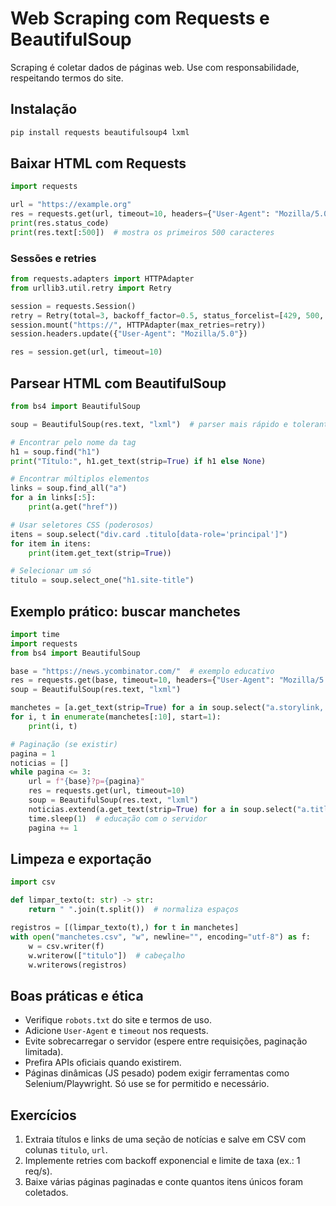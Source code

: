 # Web Scraping com Requests e BeautifulSoup

Scraping é coletar dados de páginas web. Use com responsabilidade, respeitando termos do site.

## Instalação
```bash
pip install requests beautifulsoup4 lxml
```

## Baixar HTML com Requests
```python
import requests

url = "https://example.org"
res = requests.get(url, timeout=10, headers={"User-Agent": "Mozilla/5.0"})
print(res.status_code)
print(res.text[:500])  # mostra os primeiros 500 caracteres
```

### Sessões e retries
```python
from requests.adapters import HTTPAdapter
from urllib3.util.retry import Retry

session = requests.Session()
retry = Retry(total=3, backoff_factor=0.5, status_forcelist=[429, 500, 502, 503, 504])
session.mount("https://", HTTPAdapter(max_retries=retry))
session.headers.update({"User-Agent": "Mozilla/5.0"})

res = session.get(url, timeout=10)
```

## Parsear HTML com BeautifulSoup
```python
from bs4 import BeautifulSoup

soup = BeautifulSoup(res.text, "lxml")  # parser mais rápido e tolerante

# Encontrar pelo nome da tag
h1 = soup.find("h1")
print("Título:", h1.get_text(strip=True) if h1 else None)

# Encontrar múltiplos elementos
links = soup.find_all("a")
for a in links[:5]:
    print(a.get("href"))

# Usar seletores CSS (poderosos)
itens = soup.select("div.card .titulo[data-role='principal']")
for item in itens:
    print(item.get_text(strip=True))

# Selecionar um só
titulo = soup.select_one("h1.site-title")
```

## Exemplo prático: buscar manchetes
```python
import time
import requests
from bs4 import BeautifulSoup

base = "https://news.ycombinator.com/"  # exemplo educativo
res = requests.get(base, timeout=10, headers={"User-Agent": "Mozilla/5.0"})
soup = BeautifulSoup(res.text, "lxml")

manchetes = [a.get_text(strip=True) for a in soup.select("a.storylink, a.titlelink")]
for i, t in enumerate(manchetes[:10], start=1):
    print(i, t)

# Paginação (se existir)
pagina = 1
noticias = []
while pagina <= 3:
    url = f"{base}?p={pagina}"
    res = requests.get(url, timeout=10)
    soup = BeautifulSoup(res.text, "lxml")
    noticias.extend(a.get_text(strip=True) for a in soup.select("a.titlelink"))
    time.sleep(1)  # educação com o servidor
    pagina += 1
```

## Limpeza e exportação
```python
import csv

def limpar_texto(t: str) -> str:
    return " ".join(t.split())  # normaliza espaços

registros = [(limpar_texto(t),) for t in manchetes]
with open("manchetes.csv", "w", newline="", encoding="utf-8") as f:
    w = csv.writer(f)
    w.writerow(["titulo"])  # cabeçalho
    w.writerows(registros)
```

## Boas práticas e ética
- Verifique `robots.txt` do site e termos de uso.
- Adicione `User-Agent` e `timeout` nos requests.
- Evite sobrecarregar o servidor (espere entre requisições, paginação limitada).
- Prefira APIs oficiais quando existirem.
- Páginas dinâmicas (JS pesado) podem exigir ferramentas como Selenium/Playwright. Só use se for permitido e necessário.

## Exercícios
1. Extraia títulos e links de uma seção de notícias e salve em CSV com colunas `titulo`, `url`.
2. Implemente retries com backoff exponencial e limite de taxa (ex.: 1 req/s).
3. Baixe várias páginas paginadas e conte quantos itens únicos foram coletados.